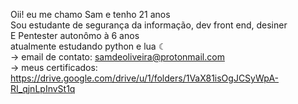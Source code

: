 Oii! eu me chamo Sam e tenho 21 anos <br>
Sou estudante de segurança da informação, dev front end, desiner <br>
E Pentester autonômo à 6 anos <br>
atualmente estudando python e lua ☾ <br>
-> email de contato: samdeoliveira@protonmail.com <br>
-> meus certificados: https://drive.google.com/drive/u/1/folders/1VaX81isOgJCSyWpA-RI_qjnLpInvSt1q

<!---
SamDeOliveira/SamDeOliveira is a ✨ special ✨ repository because its `README.md` (this file) appears on your GitHub profile.
You can click the Preview link to take a look at your changes.
--->

